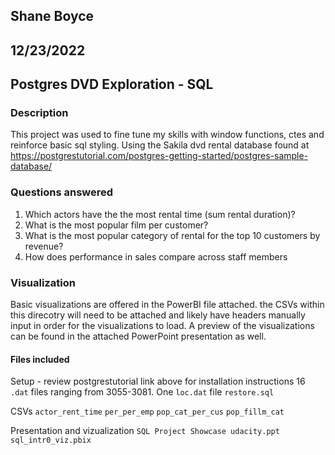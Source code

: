 ## Shane Boyce

## 12/23/2022

## Postgres DVD Exploration - SQL

### Description

This project was used to fine tune my skills with window functions, ctes and reinforce basic sql styling.
Using the Sakila dvd rental database found at 
https://postgrestutorial.com/postgres-getting-started/postgres-sample-database/

### Questions answered

1. Which actors have the the most rental time (sum rental duration)?
2. What is the most popular film per customer?
3. What is the most popular category of rental for the top 10 customers by revenue?
4. How does performance in sales compare across staff members

### Visualization

Basic visualizations are offered in the PowerBI file attached. the CSVs within this direcotry will need to be attached and 
likely have headers manually input in order for the visualizations to load. A preview of the visualizations can be found in the
attached PowerPoint presentation as well.

#### Files included

Setup - review postgrestutorial link above for installation instructions
16 `.dat` files ranging from 3055-3081. One `loc.dat` file
`restore.sql` 

CSVs
`actor_rent_time`
`per_per_emp`
`pop_cat_per_cus`
`pop_fillm_cat`

Presentation and vizualization
`SQL Project Showcase udacity.ppt`
`sql_intr0_viz.pbix`
